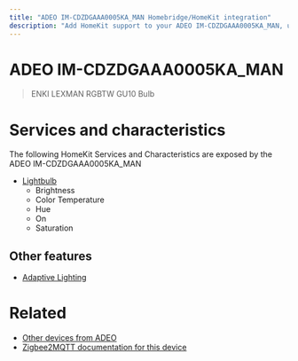 ```yaml
---
title: "ADEO IM-CDZDGAAA0005KA_MAN Homebridge/HomeKit integration"
description: "Add HomeKit support to your ADEO IM-CDZDGAAA0005KA_MAN, using Homebridge, Zigbee2MQTT and homebridge-z2m."
---
```

<!---
This file has been GENERATED using src/docgen/docgen.ts
DO NOT EDIT THIS FILE MANUALLY!
-->
# ADEO IM-CDZDGAAA0005KA_MAN
> ENKI LEXMAN RGBTW GU10 Bulb


# Services and characteristics
The following HomeKit Services and Characteristics are exposed by
the ADEO IM-CDZDGAAA0005KA_MAN

* [Lightbulb](../../light.md)
  * Brightness
  * Color Temperature
  * Hue
  * On
  * Saturation

## Other features
* [Adaptive Lighting](../../light.md)

# Related
* [Other devices from ADEO](../index.md#adeo)
* [Zigbee2MQTT documentation for this device](https://www.zigbee2mqtt.io/devices/IM-CDZDGAAA0005KA_MAN.html)